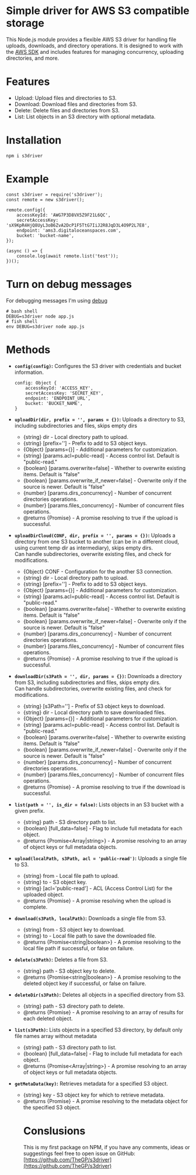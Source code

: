# Simple driver for AWS S3 compatible storage

This Node.js module provides a flexible AWS S3 driver for handling file uploads, downloads, and directory operations. It is designed to work with the [AWS SDK](https://aws.amazon.com/sdk-for-node-js/) and includes features for managing concurrency, uploading directories, and more.

# Features

* Upload: Upload files and directories to S3.
* Download: Download files and directories from S3.
* Delete: Delete files and directories from S3.
* List: List objects in an S3 directory with optional metadata.

# Installation

```
npm i s3driver
```

# Example
```
const s3driver = require('s3driver');
const remote = new s3driver();

remote.config({
    accessKeyId: 'AWG7P3D8VX5Z9F21L6QC',
    secretAccessKey: 'sX9KpR4HjQ8UyL3oB6ZvA2DcP1F5TtG7IiJ2R8JqD3L4O9P2L7E8',
    endpoint: 'ams3.digitaloceanspaces.com',
    bucket: 'bucket-name',
});

(async () => {
    console.log(await remote.list('test'));
})();
```
# Turn on debug messages
For debugging messages I'm using [debug](https://www.npmjs.com/package/debug)
```
# bash shell
DEBUG=s3driver node app.js
# fish shell
env DEBUG=s3driver node app.js
```

# Methods

- **`config(config)`:**
    Configures the S3 driver with credentials and bucket information.
    ```
	config: Object {
		accessKeyId: 'ACCESS_KEY',
		secretAccessKey: 'SECRET_KEY',
		endpoint: 'ENDPOINT_URL',
		bucket: 'BUCKET_NAME',
	}
 	```

- **`uploadDir(dir, prefix = '', params = {})`:**
	 Uploads a directory to S3, including subdirectories and files, skips empty dirs
	 * {string} dir - Local directory path to upload.
	 * {string} [prefix=''] - Prefix to add to S3 object keys.
	 * {Object} [params={}] - Additional parameters for customization.
	 * {string} [params.acl=public-read] - Access control list. Default is "public-read."
	 * {boolean} [params.overwrite=false] - Whether to overwrite existing items. Default is "false"
	 * {boolean} [params.overwrite_if_newer=false] - Overwrite only if the source is newer. Default is "false"
	 * {number} [params.dirs_concurrency] - Number of concurrent directories operations.
	 * {number} [params.files_concurrency] - Number of concurrent files operations.
	 * @returns {Promise<boolean>} - A promise resolving to true if the upload is successful.

- **`uploadDirCloud(CONF, dir, prefix = '', params = {})`:**
    Uploads a directory from one S3 bucket to another (can be in a different cloud, using current temp dir as intermediary), skips empty dirs.  
    Can handle subdirectories, overwrite existing files, and check for modifications.

	 * {Object} CONF - Configuration for the another S3 connection.
	 * {string} dir - Local directory path to upload.
	 * {string} [prefix=''] - Prefix to add to S3 object keys.
	 * {Object} [params={}] - Additional parameters for customization.
	 * {string} [params.acl=public-read] - Access control list. Default is "public-read."
	 * {boolean} [params.overwrite=false] - Whether to overwrite existing items. Default is "false"
	 * {boolean} [params.overwrite_if_newer=false] - Overwrite only if the source is newer. Default is "false"
	 * {number} [params.dirs_concurrency] - Number of concurrent directories operations.
	 * {number} [params.files_concurrency] - Number of concurrent files operations.
	 * @returns {Promise<boolean>} - A promise resolving to true if the upload is successful.

- **`downloadDir(s3Path = '', dir, params = {})`:**
    Downloads a directory from S3, including subdirectories and files, skips empty dirs.  
    Can handle subdirectories, overwrite existing files, and check for modifications.

	 * {string} [s3Path=''] - Prefix of S3 object keys to download.
	 * {string} dir - Local directory path to save downloaded files.
	 * {Object} [params={}] - Additional parameters for customization.
	 * {string} [params.acl=public-read] - Access control list. Default is "public-read."
	 * {boolean} [params.overwrite=false] - Whether to overwrite existing items. Default is "false"
	 * {boolean} [params.overwrite_if_newer=false] - Overwrite only if the source is newer. Default is "false"
	 * {number} [params.dirs_concurrency] - Number of concurrent directories operations.
	 * {number} [params.files_concurrency] - Number of concurrent files operations.
	 * @returns {Promise<boolean>} - A promise resolving to true if the download is successful.

- **`list(path = '', is_dir = false)`:**
    Lists objects in an S3 bucket with a given prefix.
	 * {string} path - S3 directory path to list.
	 * {boolean} [full_data=false] - Flag to include full metadata for each object.
	 * @returns {Promise<Array|string>} - A promise resolving to an array of object keys or full metadata objects.

    
- **`upload(localPath, s3Path, acl = 'public-read')`:**
    Uploads a single file to S3.

	 * {string} from - Local file path to upload.
	 * {string} to - S3 object key.
	 * {string} [acl='public-read'] - ACL (Access Control List) for the uploaded object.
	 * @returns {Promise} - A promise resolving when the upload is complete.

- **`download(s3Path, localPath)`:**
    Downloads a single file from S3.

	 * {string} from - S3 object key to download.
	 * {string} to - Local file path to save the downloaded file.
	 * @returns {Promise<string|boolean>} - A promise resolving to the local file path if successful, or false on failure.

- **`delete(s3Path)`:**
    Deletes a file from S3.
	 * {string} path - S3 object key to delete.
	 * @returns {Promise<string|boolean>} - A promise resolving to the deleted object key if successful, or false on failure.

- **`deleteDir(s3Path)`:**
    Deletes all objects in a specified directory from S3.
	 * {string} path - S3 directory path to delete.
	 * @returns {Promise<Array>} - A promise resolving to an array of results for each deleted object.

- **`list(s3Path)`:**
    Lists objects in a specified S3 directory, by default only file names array without metadata
	 * {string} path - S3 directory path to list.
	 * {boolean} [full_data=false] - Flag to include full metadata for each object.
	 * @returns {Promise<Array|string>} - A promise resolving to an array of object keys or full metadata objects.

- **`getMetaData(key)`:**
    Retrieves metadata for a specified S3 object.
	 * {string} key - S3 object key for which to retrieve metadata.
	 * @returns {Promise<Object>} - A promise resolving to the metadata object for the specified S3 object.


# Conslusions

This is my first package on NPM, if you have any comments, ideas or suggestings feel free to open issue on GitHub: [https://github.com/TheGP/s3driver](https://github.com/TheGP/s3driver)